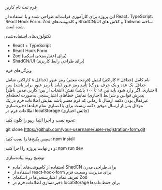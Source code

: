 فرم ثبت نام کاربر

این پروژه برای کارآموزی فرانت‌اند طراحی شده و با استفاده از React، TypeScript، React Hook Form، Zod و کامپوننت‌های 
ShadCN/UI و کلاس های 
Tailwind
ساخته شده است.  

تکنولوژی‌های استفاده‌شده

- React + TypeScript  
- React Hook Form  
- Zod (برای اعتبارسنجی اسکما)  
- ShadCN/UI (برای طراحی رابط کاربری)

ویژگی‌های فرم

نام کامل (حداقل ۳ کاراکتر)
ایمیل (فرمت معتبر)
رمز عبور (حداقل ۸ کاراکتر، شامل حداقل یک عدد و یک حرف بزرگ)
تأیید رمز عبور (باید با رمز عبور برابر باشد)
سن (اختیاری، اگر وارد شود باید بین ۱۸ تا ۱۰۰ باشد)
نقش (انتخاب از بین: کاربر، مدیر، ناظر)
پذیرش قوانین و شرایط (اجباری)
نمایش خطاهای اعتبارسنجی به‌صورت لحظه‌ای
غیرفعال بودن دکمه ارسال تا زمانی که فرم معتبر باشد
نمایش اطلاعات فرم در یک مودال پس از ارسال موفق
دکمه ریست برای پاک‌سازی تمام فیلدها
ذخیره‌سازی اطلاعات فرم در localStorage (چالش اختیاری)


نحوه نصب و اجرا
ابتدا ریپو را کلون کنید:

git clone https://github.com/your-username/user-registration-form.git


سپس پکیج‌ها را نصب کنید:
npm install


و در نهایت پروژه را اجرا کنید:
npm run dev


توضیح روند پیاده‌سازی

- استفاده از کامپوننت‌های آماده ShadCN برای طراحی مدرن
- استفاده از react-hook-form برای مدیریت وضعیت فرم
- تعریف تمام اعتبارسنجی‌ها در اسکمای Zod
- ذخیره‌سازی اطلاعات فرم در localStorage برای حفظ داده‌ها

